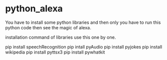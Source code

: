 # python_alexa

You have to install some python libraries and then only you have to run this python code then see the magic of alexa.

installation command of libraries use this one by one.

pip install speechRecognition
pip intall pyAudio
pip install pyjokes
pip install wikipedia
pip install pyttsx3
pip install pywhatkit


